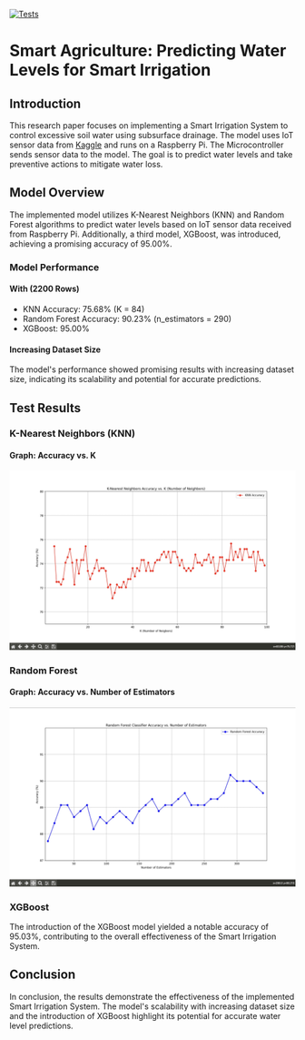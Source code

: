 [![Tests](https://github.com/mogomaa79/AI-Irrigation-System/actions/workflows/tests.yml/badge.svg)](https://github.com/mogomaa79/AI-Irrigation-System/actions)

# Smart Agriculture: Predicting Water Levels for Smart Irrigation

## Introduction

This research paper focuses on implementing a Smart Irrigation System to control excessive soil water using subsurface drainage. The model uses IoT sensor data from [Kaggle](https://www.kaggle.com/datasets/nelakurthisudheer/dataset-for-predicting-watering-the-plants) and runs on a Raspberry Pi. The Microcontroller sends sensor data to the model. The goal is to predict water levels and take preventive actions to mitigate water loss.

## Model Overview

The implemented model utilizes K-Nearest Neighbors (KNN) and Random Forest algorithms to predict water levels based on IoT sensor data received from Raspberry Pi. Additionally, a third model, XGBoost, was introduced, achieving a promising accuracy of 95.00%.

### Model Performance

#### With (2200 Rows)

- KNN Accuracy: 75.68% (K = 84)
- Random Forest Accuracy: 90.23% (n_estimators = 290)
- XGBoost: 95.00%

#### Increasing Dataset Size

The model's performance showed promising results with increasing dataset size, indicating its scalability and potential for accurate predictions.

## Test Results

### K-Nearest Neighbors (KNN)

#### Graph: Accuracy vs. K

![KNN Accuracy vs. K](img/k_acc.jpg)

### Random Forest

#### Graph: Accuracy vs. Number of Estimators

![Random Forest Accuracy vs. Number of Estimators](img/rf_acc.jpg)

### XGBoost

The introduction of the XGBoost model yielded a notable accuracy of 95.03%, contributing to the overall effectiveness of the Smart Irrigation System.

## Conclusion

In conclusion, the results demonstrate the effectiveness of the implemented Smart Irrigation System. The model's scalability with increasing dataset size and the introduction of XGBoost highlight its potential for accurate water level predictions.

